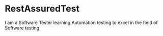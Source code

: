 # RestAssuredTest
I am a Software Tester learning Automation testing to excel in the field of Software testing
